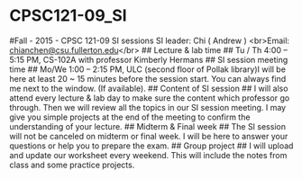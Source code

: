 # CPSC121-09_SI
#Fall - 2015 - CPSC 121-09 SI sessions SI leader: Chi ( Andrew )    &lt;br>Email: chianchen@csu.fullerton.edu&lt;/br>   ## Lecture &amp; lab time ## Tu / Th 4:00 – 5:15 PM, CS-102A with professor Kimberly Hermans   ## SI session meeting time ## Mo/We 1:00 – 2:15 PM, ULC (second floor of Pollak library)I will be here at least 20 ~ 15 minutes before the session start. You can always find me next to the window. (If available).  ## Content of SI session ## I will also attend every lecture &amp; lab day to make sure the content which professor go through. Then we will review all the topics in our SI session meeting. I may give you simple projects at the end of the meeting to confirm the understanding of your lecture.   ## Midterm &amp; Final week ## The SI session will not be canceled on midterm or final week. I will be here to answer your questions or help you to prepare the exam.  ## Group project ## I will upload and update our worksheet every weekend. This will include the notes from class and some practice projects.
